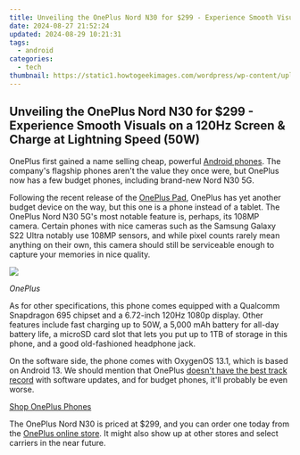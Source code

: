 ```yaml
---
title: Unveiling the OnePlus Nord N30 for $299 - Experience Smooth Visuals on a 120Hz Screen & Charge at Lightning Speed (50W)
date: 2024-08-27 21:52:24
updated: 2024-08-29 10:21:31
tags:
  - android
categories:
  - tech
thumbnail: https://static1.howtogeekimages.com/wordpress/wp-content/uploads/2023/05/OnePlus-Nord-N30-1-1.jpg
---
```


## Unveiling the OnePlus Nord N30 for $299 - Experience Smooth Visuals on a 120Hz Screen & Charge at Lightning Speed (50W)

OnePlus first gained a name selling cheap, powerful [Android phones](https://twitter-videos.techidaily.com/hot-takes-highlight-twitters-trending-topics-for-2024/). The company's flagship phones aren't the value they once were, but OnePlus now has a few budget phones, including brand-new Nord N30 5G.

 Following the recent release of the [OnePlus Pad](https://graphic-issues.techidaily.com/expertise-meets-simplicity-effortless-graphic-driver-update-on-windows-os/), OnePlus has yet another budget device on the way, but this one is a phone instead of a tablet. The OnePlus Nord N30 5G's most notable feature is, perhaps, its 108MP camera. Certain phones with nice cameras such as the Samsung Galaxy S22 Ultra notably use 108MP sensors, and while pixel counts rarely mean anything on their own, this camera should still be serviceable enough to capture your memories in nice quality.

![](https://static1.howtogeekimages.com/wordpress/wp-content/uploads/2023/05/OnePlus-Nord-N30-5G-Image.jpg) 

_OnePlus_

 As for other specifications, this phone comes equipped with a Qualcomm Snapdragon 695 chipset and a 6.72-inch 120Hz 1080p display. Other features include fast charging up to 50W, a 5,000 mAh battery for all-day battery life, a microSD card slot that lets you put up to 1TB of storage in this phone, and a good old-fashioned headphone jack.

 On the software side, the phone comes with OxygenOS 13.1, which is based on Android 13\. We should mention that OnePlus [doesn't have the best track record](https://www.theverge.com/2022/11/30/23484102/oneplus-android-updates-2023-phones-extends-support-period-select-models) with software updates, and for budget phones, it'll probably be even worse.

[Shop OnePlus Phones](https://onepluscom.pxf.io/c/5597632/916678/12532?subId1=UUhtgUeUpU201585&subId2=ehtg&u=https%3A%2F%2Fwww.oneplus.com%2Fus%2Fstore%2Fphone) 

 The OnePlus Nord N30 is priced at $299, and you can order one today from the [OnePlus online store](https://onepluscom.pxf.io/c/5597632/916678/12532?subId1=UUhtgUeUpU201585&subId2=ehtg&u=https%3A%2F%2Fwww.oneplus.com%2Fus%2Fstore%2Fphone). It might also show up at other stores and select carriers in the near future.

<ins class="adsbygoogle"
     style="display:block"
     data-ad-format="autorelaxed"
     data-ad-client="ca-pub-7571918770474297"
     data-ad-slot="1223367746"></ins>



<ins class="adsbygoogle"
     style="display:block"
     data-ad-client="ca-pub-7571918770474297"
     data-ad-slot="8358498916"
     data-ad-format="auto"
     data-full-width-responsive="true"></ins>
